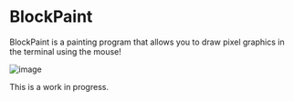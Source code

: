 # BlockPaint

BlockPaint is a painting program that allows you to draw pixel graphics in the terminal using the mouse!

![image](https://user-images.githubusercontent.com/35064754/113147317-f287be80-9230-11eb-8754-564a9230aa35.png)

<!--# Features

* A palette supporting 4-bit, 8-bit and true color 24-bit colors!
* Various tools such as a brush, a quill and more!
* Undo and redo!-->

This is a work in progress.
